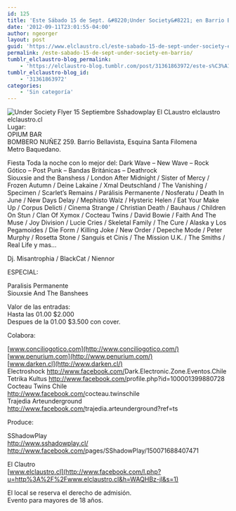 ```yaml
---
id: 125
title: 'Este Sábado 15 de Sept. &#8220;Under Society&#8221; en Barrio Bellavista'
date: '2012-09-11T23:01:55-04:00'
author: ngeorger
layout: post
guid: 'https://www.elclaustro.cl/este-sabado-15-de-sept-under-society-en-barrio/'
permalink: /este-sabado-15-de-sept-under-society-en-barrio/
tumblr_elclaustro-blog_permalink:
    - 'https://elclaustro-blog.tumblr.com/post/31361863972/este-s%C3%A1bado-15-de-sept-under-society-en-barrio'
tumblr_elclaustro-blog_id:
    - '31361863972'
categories:
    - 'Sin categoría'
---
```


![Under Society Flyer 15 Septiembre Sshadowplay El CLaustro elclaustro elclaustro.cl](http://a5.sphotos.ak.fbcdn.net/hphotos-ak-snc7/s480x480/423972_4186166365233_2034340697_n.jpg)Lugar:  
OPIUM BAR  
BOMBERO NUÑEZ 259. Barrio Bellavista, Esquina Santa Filomena  
Metro Baquedano.

<div class="text_exposed_show">Fiesta Toda la noche con lo mejor del: Dark Wave – New Wave – Rock Gótico – Post Punk – Bandas Británicas – Deathrock

</div><div class="text_exposed_show"></div><div class="text_exposed_show">Siouxsie and the Banshess / London After Midnight / Sister of Mercy / Frozen Autumn / Deine Lakaine / Xmal Deutschland / The Vanishing / Specimen / Scarlet’s Remains / Parálisis Permanente / Nosferatu / Death In June / New Days Delay / Mephisto Walz / Hysteric Helen / Eat Your Make Up / Corpus Delicti / Cinema Strange / Christian Death / Bauhaus / Children On Stun / Clan Of Xymox / Cocteau Twins / David Bowie / Faith And The Muse / Joy Division / Lucie Cries / Skeletal Family / The Cure / Alaska y Los Pegamoides / Die Form / Killing Joke / New Order / Depeche Mode / Peter Murphy / Rosetta Stone / Sanguis et Cinis / The Mission U.K. / The Smiths / Real Life y mas…

Dj. Misantrophia / BlackCat / Niennor

ESPECIAL:

Paralisis Permanente  
Siouxsie And The Banshees

Valor de las entradas:   
Hasta las 01.00 $2.000  
Despues de la 01.00 $3.500 con cover.

Colabora:

[www.conciliogotico.com](http://www.conciliogotico.com/)  
[www.penurium.com](http://www.penurium.com/)  
[www.darken.cl](http://www.darken.cl/)  
Electroshock [](http://www.facebook.com/Dark.Electronic.Zone.Eventos.Chile)<http://www.facebook.com/>Dark.Electronic.Zone.Eventos.Chile  
Tetrika Kultus [](http://www.facebook.com/profile.php?id=100001399880728)<http://www.facebook.com/>profile.php?id=100001399880728  
Cocteau Twins Chile  
[](http://www.facebook.com/cocteau.twinschile)<http://www.facebook.com/>cocteau.twinschile  
Trajedia Arteunderground  
[](http://www.facebook.com/trajedia.arteunderground?ref=ts)<http://www.facebook.com/>trajedia.arteunderground?ref=ts

Produce:

SShadowPlay  
<http://www.sshadowplay.cl/>  
[](http://www.facebook.com/pages/SShadowPlay/150071688407471)<http://www.facebook.com/>pages/SShadowPlay/150071688407471

El Clautro  
[www.elclaustro.cl](http://www.facebook.com/l.php?u=http%3A%2F%2Fwww.elclaustro.cl&h=WAQHBz-jl&s=1)

El local se reserva el derecho de admisión.  
Evento para mayores de 18 años.

</div>